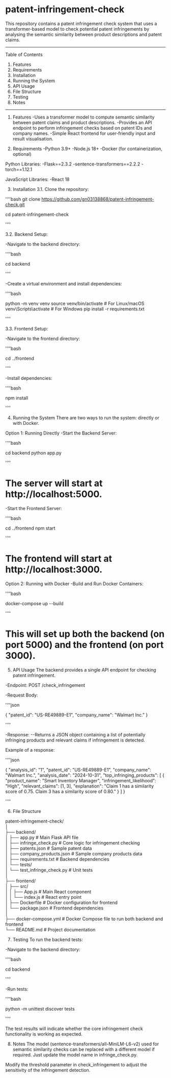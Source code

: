 # patent-infringement-check
This repository contains a patent infringement check system that uses a transformer-based model to check potential patent infringements by analysing the semantic similarity between product descriptions and patent claims.

_____________________

Table of Contents
1. Features
2. Requirements
3. Installation
4. Running the System
5. API Usage
6. File Structure
7. Testing
8. Notes
_____________________


1. Features
-Uses a transformer model to compute semantic similarity between patent claims and product descriptions.
-Provides an API endpoint to perform infringement checks based on patent IDs and company names.
-Simple React frontend for user-friendly input and result visualisation.


2. Requirements
-Python 3.9+
-Node.js 18+
-Docker (for containerization, optional)

Python Libraries:
-Flask==2.3.2
-sentence-transformers==2.2.2
-torch==1.12.1

JavaScript Libraries:
-React 18


3. Installation
3.1. Clone the repository:

''''bash
git clone https://github.com/gn03138868/patent-infringement-check.git

cd patent-infringement-check

''''

3.2. Backend Setup:

-Navigate to the backend directory:

''''bash

cd backend

''''

-Create a virtual environment and install dependencies:

''''bash

python -m venv venv
source venv/bin/activate  # For Linux/macOS
venv\Scripts\activate     # For Windows
pip install -r requirements.txt

''''

3.3. Frontend Setup:

-Navigate to the frontend directory:

''''bash

cd ../frontend

''''

-Install dependencies:

''''bash

npm install

''''


4. Running the System
There are two ways to run the system: directly or with Docker.

Option 1: Running Directly
-Start the Backend Server:

''''bash

cd backend
python app.py

''''

# The server will start at http://localhost:5000.

-Start the Frontend Server:

''''bash

cd ../frontend
npm start

''''

# The frontend will start at http://localhost:3000.


Option 2: Running with Docker
-Build and Run Docker Containers:

''''bash

docker-compose up --build

''''

# This will set up both the backend (on port 5000) and the frontend (on port 3000).


5. API Usage
The backend provides a single API endpoint for checking patent infringement.

-Endpoint: POST /check_infringement

-Request Body:

''''json

{
  "patent_id": "US-RE49889-E1",
  "company_name": "Walmart Inc."
}

''''

-Response:
--Returns a JSON object containing a list of potentially infringing products and relevant claims if infringement is detected.

Example of a response:

''''json

{
  "analysis_id": "1",
  "patent_id": "US-RE49889-E1",
  "company_name": "Walmart Inc.",
  "analysis_date": "2024-10-31",
  "top_infringing_products": [
    {
      "product_name": "Smart Inventory Manager",
      "infringement_likelihood": "High",
      "relevant_claims": [1, 3],
      "explanation": "Claim 1 has a similarity score of 0.75. Claim 3 has a similarity score of 0.80."
    }
  ]
}

''''


6. File Structure

patent-infringement-check/  
│  
├── backend/  
│     ├── app.py                # Main Flask API file  
│     ├── infringe_check.py      # Core logic for infringement checking  
│     ├── patents.json           # Sample patent data  
│     ├── company_products.json  # Sample company products data  
│     ├── requirements.txt       # Backend dependencies  
│     └── tests/  
│         └── test_infringe_check.py  # Unit tests  
│  
├── frontend/  
│     ├── src/  
│     │   ├── App.js             # Main React component  
│     │   └── index.js           # React entry point  
│     ├── Dockerfile             # Docker configuration for frontend  
│     └── package.json           # Frontend dependencies  
│    
├── docker-compose.yml         # Docker Compose file to run both backend and frontend  
└── README.md                  # Project documentation  
  

7. Testing
To run the backend tests:

-Navigate to the backend directory:

''''bash

cd backend

''''

-Run tests:

''''bash

python -m unittest discover tests

''''

The test results will indicate whether the core infringement check functionality is working as expected.


8. Notes
The model (sentence-transformers/all-MiniLM-L6-v2) used for semantic similarity checks can be replaced with a different model if required. Just update the model name in infringe_check.py.

Modify the threshold parameter in check_infringement to adjust the sensitivity of the infringement detection.


